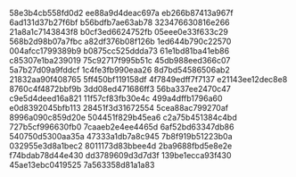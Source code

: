 58e3b4cb558fd0d2
ee88a9d4deac697a
eb266b87413a967f
6ad131d37b27f6bf
b56bdfb7ae63ab78
323476630816e266
21a8a1c7143843f8
b0cf3ed6624752fb
05eee0e33f633c29
568b2d98b07a7fbc
a82df376b08f126b
1ed644b790c22570
004afcc1799389b9
b0875cc525ddda73
61e1bd81ba41eb86
c85307e1ba239019
75c92717f995b51c
45db988eed366c07
5a7b27d09a9fddcf
1c4fe3fb990eaa26
8d7bd54586506ab2
21832aa90f408765
5ff450bf119158df
4f7849edff7f7137
e21143ee12dec8e8
8760c4f4872bbf9b
3dd08ed471686ff3
56ba337ee2470c47
c9e5d4deed16a821
11f57cf83fb30e4c
499a4dffb1796a60
e0d8392045bfb113
28451f3d31672554
5cea88ac799270af
8996a090c859d20e
504451f829b45ea6
c2a75b451384c4bd
727b5cf996630fb0
7caaeb2e4ee4465d
6af52bd63347db86
540750d5300aa35a
47333a1db7a8c945
7b8f919b51223b0a
032955e3d8a1bec2
8011173d83bbee4d
2ba9688fbd5e8e2e
f74bdab78d44e430
dd3789609d3d7d3f
139be1ecca93f430
45ae13ebc0419525
7a563358d81a1a83
